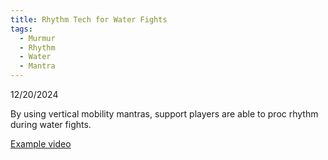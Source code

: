 ```yaml
---
title: Rhythm Tech for Water Fights
tags:
  - Murmur
  - Rhythm
  - Water
  - Mantra
---
```

12/20/2024

By using vertical mobility mantras, support players are able to proc rhythm during water fights.

[Example video](https://youtu.be/HOKOK-e6wVg)